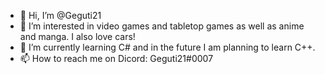 - 👋 Hi, I’m @Geguti21
- 👀 I’m interested in video games and tabletop games as well as anime and manga. I also love cars!
- 🌱 I’m currently learning C# and in the future I am planning to learn C++.
- 📫 How to reach me on Dicord: Geguti21#0007

<!---
Geguti21/Geguti21 is a ✨ special ✨ repository because its `README.md` (this file) appears on your GitHub profile.
You can click the Preview link to take a look at your changes.
--->
